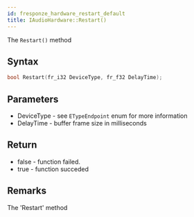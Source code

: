 ```yaml
---
id: fresponze_hardware_restart_default
title: IAudioHardware::Restart()
---
```


The `Restart()` method 

## Syntax 
```cpp
bool Restart(fr_i32 DeviceType, fr_f32 DelayTime);
```

## Parameters
* DeviceType - see `ETypeEndpoint` enum for more information
* DelayTime - buffer frame size in milliseconds

## Return
* false - function failed.
* true - function succeded

## Remarks
The 'Restart' method 
